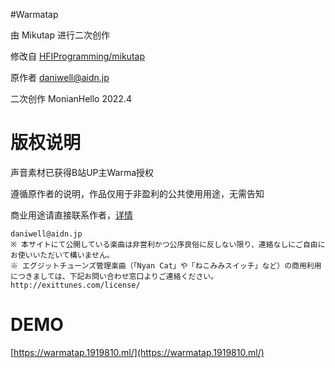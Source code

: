 
#Warmatap

由 Mikutap 进行二次创作

修改自 [HFIProgramming/mikutap](https://github.com/HFIProgramming/mikutap)

原作者 [daniwell@aidn.jp](https://aidn.jp/mikutap)

二次创作 MonianHello 2022.4

# 版权说明  

声音素材已获得B站UP主Warma授权

遵循原作者的说明，作品仅用于非盈利的公共使用用途，无需告知  

商业用途请直接联系作者，[详情](https://aidn.jp/about/)

```
daniwell@aidn.jp
※ 本サイトにて公開している楽曲は非営利かつ公序良俗に反しない限り、連絡なしにご自由にお使いいただいて構いません。
※ エグジットチューンズ管理楽曲（「Nyan Cat」や「ねこみみスイッチ」など）の商用利用につきましては、下記お問い合わせ窓口よりご連絡ください。
http://exittunes.com/license/
```


# DEMO  
[https://warmatap.1919810.ml/](https://warmatap.1919810.ml/)

